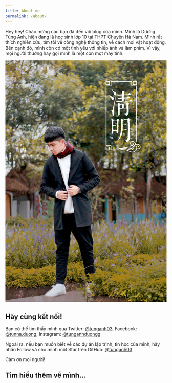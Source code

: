 ```yaml
---
title: About me
permalink: /about/
---
```


Hey hey! Chào mừng các bạn đã đến với blog của mình. Mình là Dương Tùng Anh, hiện đang là học sinh lớp 10 tại THPT Chuyên Hà Nam. Mình rất thích nghiên cứu, tìm tòi về công nghệ thông tin, về cách mọi vật hoạt động. Bên cạnh đó, mình còn có một tình yêu với nhiếp ảnh và làm phim. Vì vậy, mọi người thường hay gọi mình là một con mọt máy tính.</p>

![Ảnh của tui](/img/wt.jpg "Ảnh của tui")



## Hãy cùng kết nối!

Bạn có thể tìm thấy mình qua Twitter: [@tunganh03](https://twitter.com/tunganh03), Facebook: [@tunna.duong](https://facebook.com/tunna.duong), Instagram: [@tunganhduongg](https://instagram.com/tunganhduongg)

Ngoài ra, nếu bạn muốn biết về các dự án lập trình, tin học của mình, hãy nhấn Follow và cho mình một Star trên GitHub: [@tunganh03](https://github.com/tunganh03)

Cảm ơn mọi người!

## Tìm hiểu thêm về mình...


